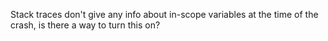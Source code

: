 

Stack traces don't give any info about in-scope variables at the time of the crash, is there a way to turn this on?


